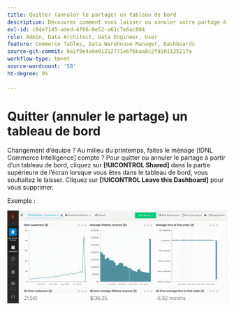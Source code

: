```yaml
---
title: Quitter (annuler le partage) un tableau de bord
description: Découvrez comment vous laisser ou annuler votre partage à partir d’un tableau de bord.
exl-id: c84e7145-aded-4f66-8e52-a61c7e6ac804
role: Admin, Data Architect, Data Engineer, User
feature: Commerce Tables, Data Warehouse Manager, Dashboards
source-git-commit: 6e2f9e4a9e91212771e6f6baa8c2f8101125217a
workflow-type: tm+mt
source-wordcount: '58'
ht-degree: 0%

---
```


# Quitter (annuler le partage) un tableau de bord

Changement d’équipe ? Au milieu du printemps, faites le ménage [!DNL Commerce Intelligence] compte ? Pour quitter ou annuler le partage à partir d’un tableau de bord, cliquez sur **[!UICONTROL Shared]** dans la partie supérieure de l’écran lorsque vous êtes dans le tableau de bord, vous souhaitez le laisser. Cliquez sur **[!UICONTROL Leave this Dashboard]** pour vous supprimer.

Exemple :

![quitter le tableau de bord](../../assets/Leave_Dashboard.gif)
